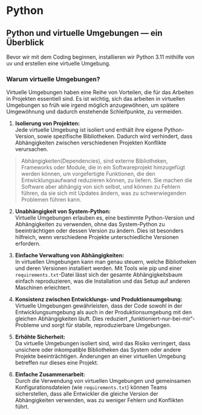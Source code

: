 # Python
<!-- Text ggf. anpassen und Kapitelübersicht hinzufügen -->
## Python und virtuelle Umgebungen — ein Überblick

Bevor wir mit dem Coding beginnen, installieren wir Python 3.11 mithilfe von uv und erstellen eine virtuelle Umgebung.

### Warum virtuelle Umgebungen?

Virtuelle Umgebungen haben eine Reihe von Vorteilen, die für das Arbeiten in Projekten essentiell sind. Es ist wichtig, sich das arbeiten in virtuellen Umgebungen so früh wie irgend möglich anzugewöhnen, um spätere Umgewöhnung und dadurch enstehende Schleifpunkte, zu vermeiden.

1. **Isolierung von Projekten:**  
Jede virtuelle Umgebung ist isoliert und enthält ihre eigene Python-Version, sowie spezifische Bibliotheken. Dadurch wird verhindert, dass Abhängigkeiten zwischen verschiedenen Projekten Konflikte verursachen.

> Abhängigkeiten(Dependencies), sind externe Bibliotheken, Frameworks oder Module, die in ein Softwareprojekt himzugefügt werden können, um vorgefertigte Funktionen, die den Entwicklungsaufwand reduzieren können, zu liefern. Sie machen die Software aber abhängig von sich selbst, und können zu Fehlern führen, da sie sich mit Updates ändern, was zu  schwerwiegenden Problemen führen kann.

2. **Unabhängigkeit von System-Python:**  
Virtuelle Umgebungen erlauben es, eine bestimmte Python-Version und Abhängigkeiten zu verwenden, ohne das System-Python zu beeinträchtigen oder dessen Version zu ändern. Dies ist besonders hilfreich, wenn verschiedene Projekte unterschiedliche Versionen erfordern.

3. **Einfache Verwaltung von Abhängigkeiten:**  
In virtuellen Umgebungen kann man genau steuern, welche Bibliotheken und deren Versionen installiert werden. Mit Tools wie pip und einer `requirements.txt`-Datei lässt sich der gesamte Abhängigkeitsbaum einfach reproduzieren, was die Installation und das Setup auf anderen Maschinen erleichtert.

4. **Konsistenz zwischen Entwicklungs- und Produktionsumgebung:**  
Virtuelle Umgebungen gewährleisten, dass der Code sowohl in der Entwicklungsumgebung als auch in der Produktionsumgebung mit den gleichen Abhängigkeiten läuft. Dies reduziert „funktioniert-nur-bei-mir“-Probleme und sorgt für stabile, reproduzierbare Umgebungen.

5. **Erhöhte Sicherheit:**  
Da virtuelle Umgebungen isoliert sind, wird das Risiko verringert, dass unsichere oder inkompatible Bibliotheken das System oder andere Projekte beeinträchtigen. Änderungen an einer virtuellen Umgebung betreffen nur dieses eine Projekt.

6. **Einfache Zusammenarbeit:**  
Durch die Verwendung von virtuellen Umgebungen und gemeinsamen Konfigurationsdateien (wie `requirements.txt`) können Teams sicherstellen, dass alle Entwickler die gleiche Version der Abhängigkeiten verwenden, was zu weniger Fehlern und Konflikten führt.